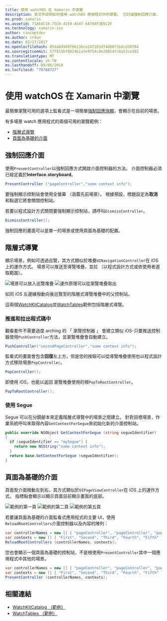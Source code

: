 ```yaml
---
title: 使用 watchOS 在 Xamarin 中瀏覽
description: 本文件說明如何使用 watchOS 應用程式中的導覽。 它討論強制回應介面、 階層式導覽，以及頁面為基礎的介面。
ms.prod: xamarin
ms.assetid: 71A64C10-75C8-4159-A547-6A704F3B5C2E
ms.technology: xamarin-ios
author: conceptdev
ms.author: crdun
ms.date: 03/17/2017
ms.openlocfilehash: 05da84949f6613bce24f103df4d86f1bdcd30764
ms.sourcegitcommit: 57f815bf0024b1afe9754c0e28054fc0a53ce302
ms.translationtype: MT
ms.contentlocale: zh-TW
ms.lasthandoff: 09/06/2019
ms.locfileid: "70768727"
---
```

# <a name="working-with-watchos-navigation-in-xamarin"></a>使用 watchOS 在 Xamarin 中瀏覽

最簡單瀏覽可用的選項上監看式是一項簡單[強制回應快顯](#modal)，會顯示在目前的場景。

有多場景 watch 應用程式的兩個可用的瀏覽範例：

- [階層式導覽](#Hierarchical_Navigation)
- [頁面為基礎的介面](#Page-Based_Interfaces)

<a name="modal"/>

## <a name="modal-interfaces"></a>強制回應介面

使用`PresentController`以強制回應方式開啟介面控制器的方法。 介面控制器必須已經定義於**Interface.storyboard**。

```csharp
PresentController ("pageController","some context info");
```

要強制顯示控制站會使用全螢幕 （涵蓋先前場景）。 根據預設，標題設定為**取消**和點選它將會關閉控制站。

若要以程式設計方式關閉要強制顯示控制站，請呼叫`DismissController`。

```csharp
DismissController();
```

強制回應的畫面可以是單一的場景或使用頁面為基礎的配置。

<a name="Hierarchical_Navigation"/>

## <a name="hierarchical-navigation"></a>階層式導覽

顯示場景，例如可透過巡覽，其方式類似於堆疊`UINavigationController`在 iOS 上的運作方式。 場景可以推送至導覽堆疊，並拉 （以程式設計方式或依使用者選取範圍）。

![](navigation-images/hierarchy-1.png "場景可以放入巡覽堆疊") ![](navigation-images/hierarchy-2.png "運作原理可以從瀏覽堆疊取出")

如同 iOS 左邊緣撥動向後巡覽至的階層式導覽堆疊中的父控制站。

這兩個[WatchKitCatalog](https://docs.microsoft.com/samples/xamarin/ios-samples/watchos-watchkitcatalog)並[WatchTables](https://docs.microsoft.com/samples/xamarin/ios-samples/watchos-watchtables)範例包括階層式導覽。

### <a name="pushing-and-popping-in-code"></a>推進和拉出程式碼中

觀看套件不需要過度 arching 的 「 瀏覽控制器 」 會建立類似 iOS-只要推送控制器使用`PushController`方法，並瀏覽堆疊會自動建立。

```csharp
PushController("secondPageController","some context info");
```

監看式的畫面會包含**回復**左上方，但是您的按鈕可以從導覽堆疊使用也以程式設計方式移除場景`PopController`。

```csharp
PopController();
```

即使用 iOS，也能以返回 瀏覽堆疊使用的根`PopToRootController`。

```csharp
PopToRootController();
```

### <a name="using-segues"></a>使用 Segue

Segue 可以在分鏡腳本來定義階層式導覽中的場景之間建立。 針對目標場景，作業系統呼叫來取得內容`GetContextForSegue`來初始化新的介面控制站。

```csharp
public override NSObject GetContextForSegue (string segueIdentifier)
{
  if (segueIdentifier == "mySegue") {
    return new NSString("some context info");
  }
  return base.GetContextForSegue (segueIdentifier);
}
```

<a name="Page-Based_Interfaces"/>

## <a name="page-based-interfaces"></a>頁面為基礎的介面

頁面型介面撥動左到右，其方式類似於`UIPageViewController`在 iOS 上的運作方式。 指標點會顯示以顯示頁面目前顯示畫面的底部。

![](navigation-images/paged-1.png "範例的第一頁") ![](navigation-images/paged-2.png "範例的第二頁") ![](navigation-images/paged-5.png "範例的第五頁")

若要讓頁面為基礎的介面監看式應用程式的主要 UI，使用`ReloadRootControllers`介面控制器以及內容的陣列：

```csharp
var controllerNames = new [] { "pageController", "pageController", "pageController", "pageController", "pageController" };
var contexts = new [] { "First", "Second", "Third", "Fourth", "Fifth" };
ReloadRootControllers (controllerNames, contexts);
```

您也會顯示一個頁面為基礎的控制站，不是根使用`PresentController`其中一個應用程式中其他的場景。

```csharp
var controllerNames = new [] { "pageController", "pageController", "pageController", "pageController", "pageController" };
var contexts = new [] { "First", "Second", "Third", "Fourth", "Fifth" };
PresentController (controllerNames, contexts);
```

## <a name="related-links"></a>相關連結

- [WatchKitCatalog （範例）](https://docs.microsoft.com/samples/xamarin/ios-samples/watchos-watchkitcatalog)
- [WatchTables （範例）](https://developer.xamarin.com//samples/monotouch/watchOS/WatchTables/)
